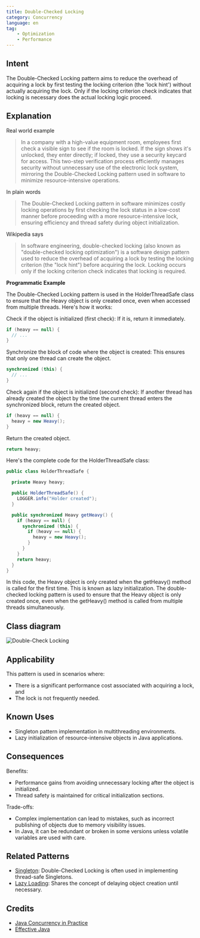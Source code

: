 ```yaml
---
title: Double-Checked Locking
category: Concurrency
language: en
tag:
    - Optimization
    - Performance
---
```


## Intent

The Double-Checked Locking pattern aims to reduce the overhead of acquiring a lock by first testing the locking criterion (the 'lock hint') without actually acquiring the lock. Only if the locking criterion check indicates that locking is necessary does the actual locking logic proceed.

## Explanation

Real world example

> In a company with a high-value equipment room, employees first check a visible sign to see if the room is locked. If the sign shows it's unlocked, they enter directly; if locked, they use a security keycard for access. This two-step verification process efficiently manages security without unnecessary use of the electronic lock system, mirroring the Double-Checked Locking pattern used in software to minimize resource-intensive operations.

In plain words

> The Double-Checked Locking pattern in software minimizes costly locking operations by first checking the lock status in a low-cost manner before proceeding with a more resource-intensive lock, ensuring efficiency and thread safety during object initialization.

Wikipedia says

> In software engineering, double-checked locking (also known as "double-checked locking optimization") is a software design pattern used to reduce the overhead of acquiring a lock by testing the locking criterion (the "lock hint") before acquiring the lock. Locking occurs only if the locking criterion check indicates that locking is required.

**Programmatic Example**

The Double-Checked Locking pattern is used in the HolderThreadSafe class to ensure that the Heavy object is only created once, even when accessed from multiple threads.  Here's how it works:

Check if the object is initialized (first check): If it is, return it immediately.

```java
if (heavy == null) {
  // ...
}
```

Synchronize the block of code where the object is created: This ensures that only one thread can create the object.

```java
synchronized (this) {
  // ...
}
```

Check again if the object is initialized (second check): If another thread has already created the object by the time the current thread enters the synchronized block, return the created object.

```java
if (heavy == null) {
  heavy = new Heavy();
}
```

Return the created object.

```java
return heavy;
```

Here's the complete code for the HolderThreadSafe class:

```java
public class HolderThreadSafe {

  private Heavy heavy;

  public HolderThreadSafe() {
    LOGGER.info("Holder created");
  }

  public synchronized Heavy getHeavy() {
    if (heavy == null) {
      synchronized (this) {
        if (heavy == null) {
          heavy = new Heavy();
        }
      }
    }
    return heavy;
  }
}
```

In this code, the Heavy object is only created when the getHeavy() method is called for the first time. This is known as lazy initialization. The double-checked locking pattern is used to ensure that the Heavy object is only created once, even when the getHeavy() method is called from multiple threads simultaneously.

## Class diagram

![Double-Check Locking](./etc/double_checked_locking_1.png "Double-Checked Locking")

## Applicability

This pattern is used in scenarios where:

* There is a significant performance cost associated with acquiring a lock, and
* The lock is not frequently needed.

## Known Uses

* Singleton pattern implementation in multithreading environments.
* Lazy initialization of resource-intensive objects in Java applications.

## Consequences

Benefits:

* Performance gains from avoiding unnecessary locking after the object is initialized.
* Thread safety is maintained for critical initialization sections.

Trade-offs:

* Complex implementation can lead to mistakes, such as incorrect publishing of objects due to memory visibility issues.
* In Java, it can be redundant or broken in some versions unless volatile variables are used with care.

## Related Patterns

* [Singleton](https://java-design-patterns.com/patterns/singleton/): Double-Checked Locking is often used in implementing thread-safe Singletons.
* [Lazy Loading](https://java-design-patterns.com/patterns/lazy-loading/): Shares the concept of delaying object creation until necessary.

## Credits

* [Java Concurrency in Practice](https://amzn.to/4aIAPKa)
* [Effective Java](https://amzn.to/3xx7KDh)

